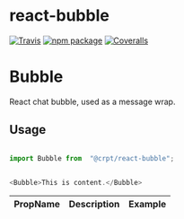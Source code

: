 # react-bubble

[![Travis][build-badge]][build]
[![npm package][npm-badge]][npm]
[![Coveralls][coveralls-badge]][coveralls]


# Bubble

React chat bubble, used as a message wrap.

## Usage

```javascript

import Bubble from  "@crpt/react-bubble";


<Bubble>This is content.</Bubble>

```

| PropName | Description | Example |
|---|---|---|


[build-badge]: https://img.shields.io/travis/user/repo/master.png?style=flat-square
[build]: https://travis-ci.org/user/repo

[npm-badge]: https://img.shields.io/npm/v/npm-package.png?style=flat-square
[npm]: https://www.npmjs.org/package/npm-package

[coveralls-badge]: https://img.shields.io/coveralls/user/repo/master.png?style=flat-square
[coveralls]: https://coveralls.io/github/user/repo
